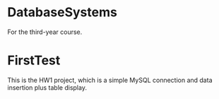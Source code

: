 # DatabaseSystems
For the third-year course.

# FirstTest
This is the HW1 project, which is a simple MySQL connection and data insertion plus table display.
